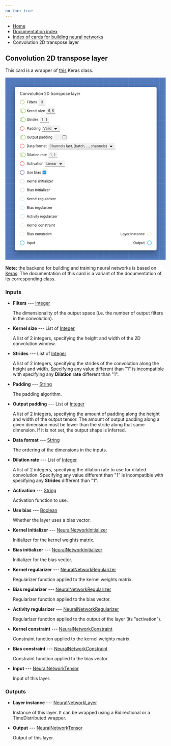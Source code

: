 ```yaml
---
no_toc: true
---
```


<ul class="breadcrumb">
    <li><a href="">Home</a></li>
    <li><a href="documentation">Documentation index</a></li>
    <li><a href="neural_network_cards/">Index of cards for building neural networks</a></li>
    <li>Convolution 2D transpose layer</li>
</ul>

## Convolution 2D transpose layer

This card is a wrapper of [this](https://keras.io/api/layers/convolution_layers/convolution2d_transpose/) Keras class.

!["Convolution 2D transpose layer" card](assets/img/neural_network_cards/layer_Conv2DTranspose.png)

**Note:** the backend for building and training neural networks is based on [Keras](https://keras.io/). The documentation of this card is a variant of the documentation of its corresponding class.


### Inputs


* **Filters** --- [Integer](types/Integer)

  The dimensionality of the output space (i.e. the number of output filters in the convolution).

* **Kernel size** --- List of [Integer](types/Integer)

  A list of 2 integers, specifying the height and width of the 2D convolution window.

* **Strides** --- List of [Integer](types/Integer)

  A list of 2 integers, specifying the strides of the convolution along the height and width. Specifying any value different than "1" is incompatible with specifying any **Dilation rate** different than "1".

* **Padding** --- [String](types/String)

  The padding algorithm.

* **Output padding** --- List of [Integer](types/Integer)

  A list of 2 integers, specifying the amount of padding along the height and width of the output tensor. The amount of output padding along a given dimension must be lower than the stride along that same dimension. If it is not set, the output shape is inferred.

* **Data format** --- [String](types/String)

  The ordering of the dimensions in the inputs.

* **Dilation rate** --- List of [Integer](types/Integer)

  A list of 2 integers, specifying the dilation rate to use for dilated convolution. Specifying any value different than "1" is incompatible with specifying any **Strides** different than "1".

* **Activation** --- [String](types/String)

  Activation function to use.

* **Use bias** --- [Boolean](types/Boolean)

  Whether the layer uses a bias vector.

* **Kernel initializer** --- [NeuralNetworkInitializer](types/NeuralNetworkInitializer)

  Initializer for the kernel weights matrix.

* **Bias initializer** --- [NeuralNetworkInitializer](types/NeuralNetworkInitializer)

  Initializer for the bias vector.

* **Kernel regularizer** --- [NeuralNetworkRegularizer](types/NeuralNetworkRegularizer)

  Regularizer function applied to the kernel weights matrix.

* **Bias regularizer** --- [NeuralNetworkRegularizer](types/NeuralNetworkRegularizer)

  Regularizer function applied to the bias vector.

* **Activity regularizer** --- [NeuralNetworkRegularizer](types/NeuralNetworkRegularizer)

  Regularizer function applied to the output of the layer (its "activation").

* **Kernel constraint** --- [NeuralNetworkConstraint](types/NeuralNetworkConstraint)

  Constraint function applied to the kernel weights matrix.

* **Bias constraint** --- [NeuralNetworkConstraint](types/NeuralNetworkConstraint)

  Constraint function applied to the bias vector.

* **Input** --- [NeuralNetworkTensor](types/NeuralNetworkTensor)

  Input of this layer.





### Outputs


* **Layer instance** --- [NeuralNetworkLayer](types/NeuralNetworkLayer)

  Instance of this layer. It can be wrapped using a Bidirectional or a TimeDistributed wrapper.

* **Output** --- [NeuralNetworkTensor](types/NeuralNetworkTensor)

  Output of this layer.




